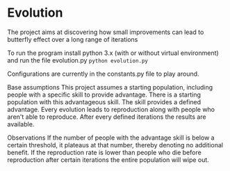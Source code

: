# Evolution
The project aims at discovering how small improvements can lead to butterfly effect over a long range of iterations

To run the program install python 3.x (with or without virtual environment) and run the file evolution.py
`python evolution.py`

Configurations are currently in the constants.py file to play around.

Base assumptions
This project assumes a starting population, including people with a specific skill to provide advantage.
There is a starting population with this advantageous skill. The skill provides a defined advantage.
Every evolution leads to reproduction along with people who aren't able to reproduce.
After every defined iterations the results are available.

Observations
If the number of people with the advantage skill is below a certain threshold, it plateaus at that number, thereby denoting no additional benefit.
If the reproduction rate is lower than people who die before reproduction after certain iterations the entire population will wipe out.

